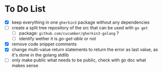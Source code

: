 

# To Do List

- [x] keep everything in one `gherkin3` package without any dependencies
- [ ] create a split tree repository of the src that can be used with `go get`
    - [ ] package: `github.com/cucumber/gherkin3-golang` ?
    - [ ] identify wether it is *go-get-able* or not
- [x] remove code snippet comments 
- [x] change multi-value return statements to return the error as last value, as it's done in the golang stdlib
- [ ] only make public what needs to be public, check with go doc what makes sense
